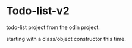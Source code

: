 # Todo-list-v2
todo-list project from the odin project.

starting with a class/object constructor this time.
